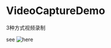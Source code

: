 # VideoCaptureDemo
3种方式视频录制

see ![here](http://gcblog.github.io/2016/03/20/iOS%E4%B8%89%E7%A7%8D%E5%BD%95%E5%88%B6%E8%A7%86%E9%A2%91%E6%96%B9%E5%BC%8F/)
